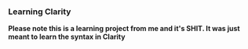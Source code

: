 ### Learning Clarity

**Please note this is a learning project from me and it's SHIT. It was just meant to learn the syntax in Clarity**
